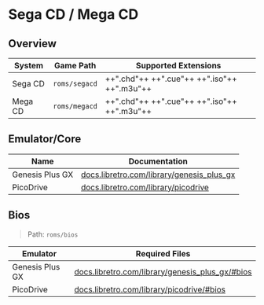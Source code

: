# Sega CD / Mega CD

## Overview

| System | Game Path | Supported Extensions |
| -- | -- | -- |
| Sega CD | `roms/segacd` | ++".chd"++ ++".cue"++ ++".iso"++ ++".m3u"++ |
| Mega CD | `roms/megacd` | ++".chd"++ ++".cue"++ ++".iso"++ ++".m3u"++ |

## Emulator/Core

| Name | Documentation |
| --- | --- |
| Genesis Plus GX | [docs.libretro.com/library/genesis_plus_gx](https://docs.libretro.com/library/genesis_plus_gx/) |
| PicoDrive | [docs.libretro.com/library/picodrive](https://docs.libretro.com/library/picodrive/) |

## Bios

> Path: `roms/bios`

| Emulator | Required Files |
| -- | -- |
| Genesis Plus GX | [docs.libretro.com/library/genesis_plus_gx/#bios](https://docs.libretro.com/library/genesis_plus_gx/#bios) |
| PicoDrive | [docs.libretro.com/library/picodrive/#bios](https://docs.libretro.com/library/picodrive/#bios) |